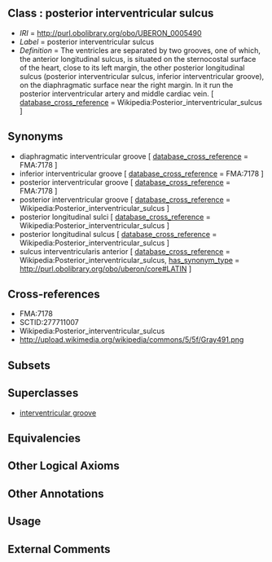 
## Class : posterior interventricular sulcus

 * *IRI* = http://purl.obolibrary.org/obo/UBERON_0005490
 * *Label* = posterior interventricular sulcus
 * *Definition* = The ventricles are separated by two grooves, one of which, the anterior longitudinal sulcus, is situated on the sternocostal surface of the heart, close to its left margin, the other posterior longitudinal sulcus (posterior interventricular sulcus, inferior interventricular groove), on the diaphragmatic surface near the right margin. In it run the posterior interventricular artery and middle cardiac vein. [ [database_cross_reference](../../ef/oboInOwl#hasDbXref.md) = Wikipedia:Posterior_interventricular_sulcus ]

## Synonyms

 * diaphragmatic interventricular groove [ [database_cross_reference](../../ef/oboInOwl#hasDbXref.md) = FMA:7178 ]
 * inferior interventricular groove [ [database_cross_reference](../../ef/oboInOwl#hasDbXref.md) = FMA:7178 ]
 * posterior interventricular groove [ [database_cross_reference](../../ef/oboInOwl#hasDbXref.md) = FMA:7178 ]
 * posterior interventricular groove [ [database_cross_reference](../../ef/oboInOwl#hasDbXref.md) = Wikipedia:Posterior_interventricular_sulcus ]
 * posterior longitudinal sulci [ [database_cross_reference](../../ef/oboInOwl#hasDbXref.md) = Wikipedia:Posterior_interventricular_sulcus ]
 * posterior longitudinal sulcus [ [database_cross_reference](../../ef/oboInOwl#hasDbXref.md) = Wikipedia:Posterior_interventricular_sulcus ]
 * sulcus interventricularis anterior [ [database_cross_reference](../../ef/oboInOwl#hasDbXref.md) = Wikipedia:Posterior_interventricular_sulcus, [has_synonym_type](../../pe/oboInOwl#hasSynonymType.md) = http://purl.obolibrary.org/obo/uberon/core#LATIN ]

## Cross-references

 * FMA:7178
 * SCTID:277711007
 * Wikipedia:Posterior_interventricular_sulcus
 * http://upload.wikimedia.org/wikipedia/commons/5/5f/Gray491.png

## Subsets


## Superclasses

 * [interventricular groove](../../UBERON/55/UBERON_0005455.md)

## Equivalencies


## Other Logical Axioms


## Other Annotations


## Usage


## External Comments


